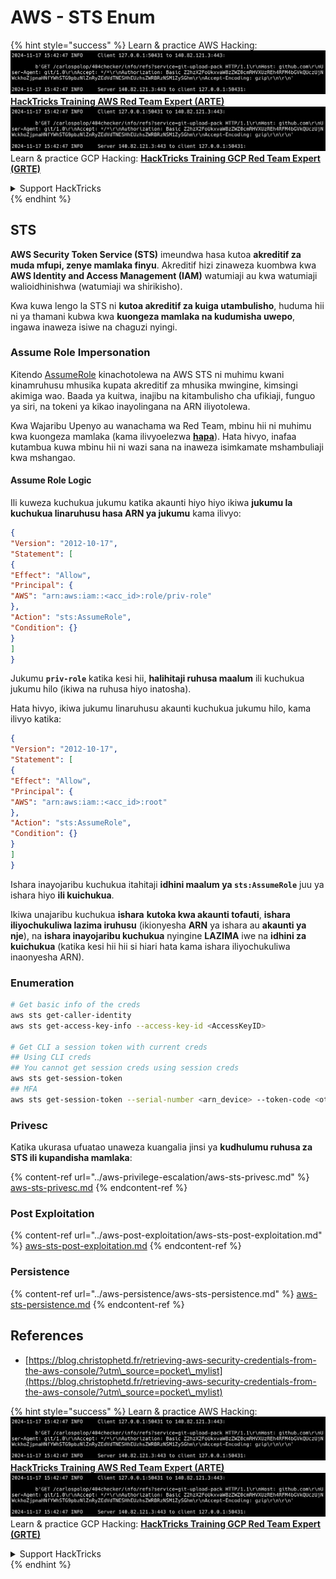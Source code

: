 # AWS - STS Enum

{% hint style="success" %}
Learn & practice AWS Hacking:<img src="../../../.gitbook/assets/image (1).png" alt="" data-size="line">[**HackTricks Training AWS Red Team Expert (ARTE)**](https://training.hacktricks.xyz/courses/arte)<img src="../../../.gitbook/assets/image (1).png" alt="" data-size="line">\
Learn & practice GCP Hacking: <img src="../../../.gitbook/assets/image (2).png" alt="" data-size="line">[**HackTricks Training GCP Red Team Expert (GRTE)**<img src="../../../.gitbook/assets/image (2).png" alt="" data-size="line">](https://training.hacktricks.xyz/courses/grte)

<details>

<summary>Support HackTricks</summary>

* Check the [**subscription plans**](https://github.com/sponsors/carlospolop)!
* **Join the** 💬 [**Discord group**](https://discord.gg/hRep4RUj7f) or the [**telegram group**](https://t.me/peass) or **follow** us on **Twitter** 🐦 [**@hacktricks\_live**](https://twitter.com/hacktricks\_live)**.**
* **Share hacking tricks by submitting PRs to the** [**HackTricks**](https://github.com/carlospolop/hacktricks) and [**HackTricks Cloud**](https://github.com/carlospolop/hacktricks-cloud) github repos.

</details>
{% endhint %}

## STS

**AWS Security Token Service (STS)** imeundwa hasa kutoa **akreditif za muda mfupi, zenye mamlaka finyu**. Akreditif hizi zinaweza kuombwa kwa **AWS Identity and Access Management (IAM)** watumiaji au kwa watumiaji walioidhinishwa (watumiaji wa shirikisho).

Kwa kuwa lengo la STS ni **kutoa akreditif za kuiga utambulisho**, huduma hii ni ya thamani kubwa kwa **kuongeza mamlaka na kudumisha uwepo**, ingawa inaweza isiwe na chaguzi nyingi.

### Assume Role Impersonation

Kitendo [AssumeRole](https://docs.aws.amazon.com/STS/latest/APIReference/API\_AssumeRole.html) kinachotolewa na AWS STS ni muhimu kwani kinamruhusu mhusika kupata akreditif za mhusika mwingine, kimsingi akimiga wao. Baada ya kuitwa, inajibu na kitambulisho cha ufikiaji, funguo ya siri, na tokeni ya kikao inayolingana na ARN iliyotolewa.

Kwa Wajaribu Upenyo au wanachama wa Red Team, mbinu hii ni muhimu kwa kuongeza mamlaka (kama ilivyoelezwa [**hapa**](../aws-privilege-escalation/aws-sts-privesc.md#sts-assumerole)). Hata hivyo, inafaa kutambua kuwa mbinu hii ni wazi sana na inaweza isimkamate mshambuliaji kwa mshangao.

#### Assume Role Logic

Ili kuweza kuchukua jukumu katika akaunti hiyo hiyo ikiwa **jukumu la kuchukua linaruhusu hasa ARN ya jukumu** kama ilivyo:
```json
{
"Version": "2012-10-17",
"Statement": [
{
"Effect": "Allow",
"Principal": {
"AWS": "arn:aws:iam::<acc_id>:role/priv-role"
},
"Action": "sts:AssumeRole",
"Condition": {}
}
]
}
```
Jukumu **`priv-role`** katika kesi hii, **halihitaji ruhusa maalum** ili kuchukua jukumu hilo (ikiwa na ruhusa hiyo inatosha).

Hata hivyo, ikiwa jukumu linaruhusu akaunti kuchukua jukumu hilo, kama ilivyo katika:
```json
{
"Version": "2012-10-17",
"Statement": [
{
"Effect": "Allow",
"Principal": {
"AWS": "arn:aws:iam::<acc_id>:root"
},
"Action": "sts:AssumeRole",
"Condition": {}
}
]
}
```
Ishara inayojaribu kuchukua itahitaji **idhini maalum ya `sts:AssumeRole`** juu ya ishara hiyo **ili kuichukua**.

Ikiwa unajaribu kuchukua **ishara** **kutoka kwa akaunti tofauti**, **ishara iliyochukuliwa lazima iruhusu** (ikionyesha **ARN** ya ishara au **akaunti ya nje**), na **ishara inayojaribu kuchukua** nyingine **LAZIMA** iwe na **idhini za kuichukua** (katika kesi hii hii si hiari hata kama ishara iliyochukuliwa inaonyesha ARN).

### Enumeration
```bash
# Get basic info of the creds
aws sts get-caller-identity
aws sts get-access-key-info --access-key-id <AccessKeyID>

# Get CLI a session token with current creds
## Using CLI creds
## You cannot get session creds using session creds
aws sts get-session-token
## MFA
aws sts get-session-token --serial-number <arn_device> --token-code <otp_code>
```
### Privesc

Katika ukurasa ufuatao unaweza kuangalia jinsi ya **kudhulumu ruhusa za STS ili kupandisha mamlaka**:

{% content-ref url="../aws-privilege-escalation/aws-sts-privesc.md" %}
[aws-sts-privesc.md](../aws-privilege-escalation/aws-sts-privesc.md)
{% endcontent-ref %}

### Post Exploitation

{% content-ref url="../aws-post-exploitation/aws-sts-post-exploitation.md" %}
[aws-sts-post-exploitation.md](../aws-post-exploitation/aws-sts-post-exploitation.md)
{% endcontent-ref %}

### Persistence

{% content-ref url="../aws-persistence/aws-sts-persistence.md" %}
[aws-sts-persistence.md](../aws-persistence/aws-sts-persistence.md)
{% endcontent-ref %}

## References

* [https://blog.christophetd.fr/retrieving-aws-security-credentials-from-the-aws-console/?utm\_source=pocket\_mylist](https://blog.christophetd.fr/retrieving-aws-security-credentials-from-the-aws-console/?utm\_source=pocket\_mylist)

{% hint style="success" %}
Learn & practice AWS Hacking:<img src="../../../.gitbook/assets/image (1).png" alt="" data-size="line">[**HackTricks Training AWS Red Team Expert (ARTE)**](https://training.hacktricks.xyz/courses/arte)<img src="../../../.gitbook/assets/image (1).png" alt="" data-size="line">\
Learn & practice GCP Hacking: <img src="../../../.gitbook/assets/image (2).png" alt="" data-size="line">[**HackTricks Training GCP Red Team Expert (GRTE)**<img src="../../../.gitbook/assets/image (2).png" alt="" data-size="line">](https://training.hacktricks.xyz/courses/grte)

<details>

<summary>Support HackTricks</summary>

* Check the [**subscription plans**](https://github.com/sponsors/carlospolop)!
* **Join the** 💬 [**Discord group**](https://discord.gg/hRep4RUj7f) or the [**telegram group**](https://t.me/peass) or **follow** us on **Twitter** 🐦 [**@hacktricks\_live**](https://twitter.com/hacktricks\_live)**.**
* **Share hacking tricks by submitting PRs to the** [**HackTricks**](https://github.com/carlospolop/hacktricks) and [**HackTricks Cloud**](https://github.com/carlospolop/hacktricks-cloud) github repos.

</details>
{% endhint %}
